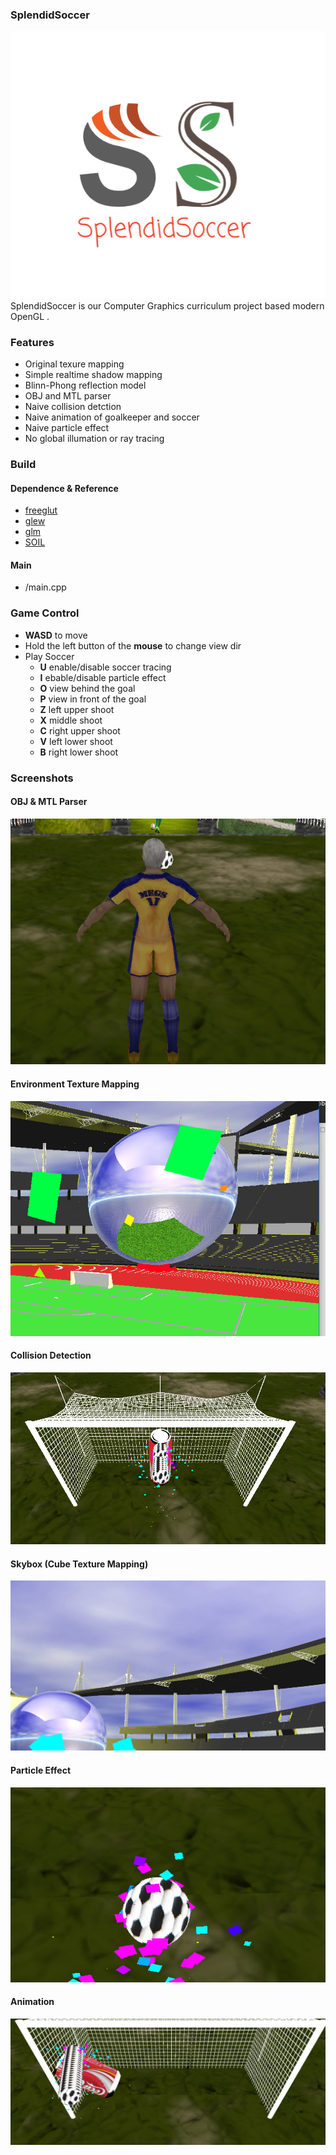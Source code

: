 ### SplendidSoccer
![logo](https://github.com/Robert-xiaoqiang/SplendidSoccer/blob/master/material/logo.png "logo")
SplendidSoccer is our Computer Graphics curriculum project based modern OpenGL .

### Features
- Original texure mapping
- Simple realtime shadow mapping
- Blinn-Phong reflection model
- OBJ and MTL parser
- Naive collision detction
- Naive animation of goalkeeper and soccer
- Naive particle effect
- No global illumation or ray tracing

### Build
#### Dependence & Reference
- [freeglut](http://freeglut.sourceforge.net/)
- [glew](http://glew.sourceforge.net/)
- [glm](https://github.com/g-truc/glm/)
- [SOIL](http://www.lonesock.net/soil.html/)

#### Main
- /main.cpp

### Game Control
- **WASD** to move
- Hold the left button of the **mouse** to change view dir
- Play Soccer
   - **U**  enable/disable soccer tracing
   - **I**    ebable/disable particle effect
   - **O**  view behind the goal
   - **P**   view in front of the goal
   - **Z**   left upper shoot
   - **X**   middle shoot
   - **C**   right upper shoot
   - **V**   left lower shoot
   - **B**   right lower shoot 

### Screenshots
#### OBJ & MTL Parser
![1](https://github.com/Robert-xiaoqiang/SplendidSoccer/blob/master/screenshots/1.PNG "1")
#### Environment Texture Mapping
![2](https://github.com/Robert-xiaoqiang/SplendidSoccer/blob/master/screenshots/2.PNG "2")
#### Collision Detection
![5](https://github.com/Robert-xiaoqiang/SplendidSoccer/blob/master/screenshots/5.PNG "5")
#### Skybox (Cube  Texture Mapping)
![8](https://github.com/Robert-xiaoqiang/SplendidSoccer/blob/master/screenshots/8.PNG "8")
#### Particle Effect
![12](https://github.com/Robert-xiaoqiang/SplendidSoccer/blob/master/screenshots/12.PNG "12")
#### Animation
![15](https://github.com/Robert-xiaoqiang/SplendidSoccer/blob/master/screenshots/15.PNG "15")

